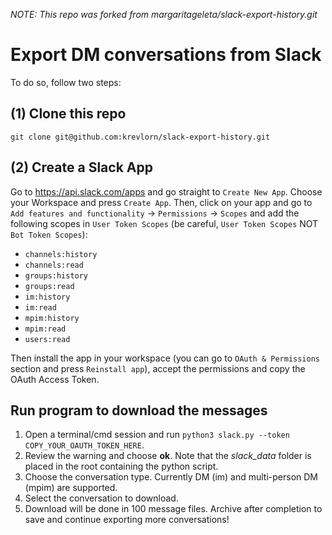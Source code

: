 *NOTE: This repo was forked from margaritageleta/slack-export-history.git*

# Export DM conversations from Slack
To do so, follow two steps:

## (1) Clone this repo
`git clone git@github.com:krevlorn/slack-export-history.git`

## (2) Create a Slack App
Go to https://api.slack.com/apps and go straight to `Create New App`. Choose your Workspace and press `Create App`. Then, click on your app and go to `Add features and functionality` -> `Permissions` -> `Scopes` and add the following scopes in `User Token Scopes` (be careful, `User Token Scopes` NOT `Bot Token Scopes`):

+ `channels:history`
+ `channels:read`
+ `groups:history`
+ `groups:read`
+ `im:history`
+ `im:read`
+ `mpim:history`
+ `mpim:read`
+ `users:read`

Then install the app in your workspace (you can go to `OAuth & Permissions` section and press `Reinstall app`), accept the permissions and copy the OAuth Access Token. 


## Run program to download the messages

1. Open a terminal/cmd session and run `python3 slack.py --token COPY_YOUR_OAUTH_TOKEN_HERE`. 
2. Review the warning and choose **ok**.  Note that the *slack_data* folder is placed in the root containing the python script.
3. Choose the conversation type.  Currently DM (im) and multi-person DM (mpim) are supported.
4. Select the conversation to download.
5. Download will be done in 100 message files.  Archive after completion to save and continue exporting more conversations!
